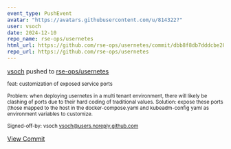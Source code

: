 ```yaml
---
event_type: PushEvent
avatar: "https://avatars.githubusercontent.com/u/814322?"
user: vsoch
date: 2024-12-10
repo_name: rse-ops/usernetes
html_url: https://github.com/rse-ops/usernetes/commit/dbb8f8db7dddcbe28e6523dcb7ed1a8a288067ed
repo_url: https://github.com/rse-ops/usernetes
---
```


<a href='https://github.com/vsoch' target='_blank'>vsoch</a> pushed to <a href='https://github.com/rse-ops/usernetes' target='_blank'>rse-ops/usernetes</a>

<small>feat: customization of exposed service ports

Problem: when deploying usernetes in a multi
tenant environment, there will likely be clashing
of ports due to their hard coding of traditional
values.
Solution: expose these ports (those mapped to the
host in the docker-compose.yaml and kubeadm-config
yaml as environment variables to customize.

Signed-off-by: vsoch <vsoch@users.noreply.github.com></small>

<a href='https://github.com/rse-ops/usernetes/commit/dbb8f8db7dddcbe28e6523dcb7ed1a8a288067ed' target='_blank'>View Commit</a>